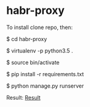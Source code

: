 # habr-proxy

To install clone repo, then:

$ cd habr-proxy

$ virtualenv -p python3.5 .

$ source bin/activate

$ pip install -r requirements.txt

$ python manage.py runserver

Result:
[Result](./res.png)